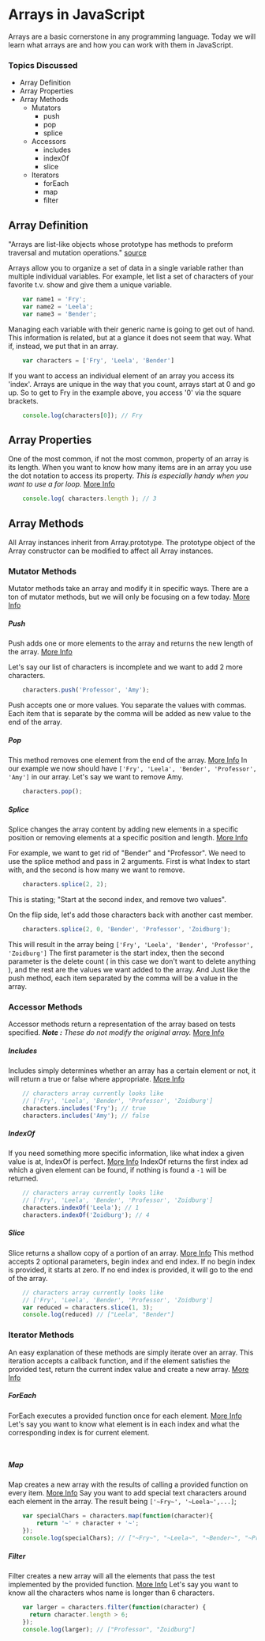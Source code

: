 # Arrays in JavaScript

Arrays are a basic cornerstone in any programming language. Today we will learn what arrays are and how you can work with them in JavaScript.

### Topics Discussed
* Array Definition
* Array Properties
* Array Methods
	- Mutators
		+ push
		+ pop
		+ splice
	- Accessors
		+ includes
		+ indexOf
		+ slice
	- Iterators
		+ forEach
		+ map
		+ filter

## Array Definition

"Arrays are list-like objects whose prototype has methods to preform traversal and mutation operations." [source](https://developer.mozilla.org/en-US/docs/Web/JavaScript/Reference/Global_Objects/Array#Description)

Arrays allow you to organize a set of data in a single variable rather than multiple individual variables. For example, let list a set of characters of your favorite t.v. show and give them a unique variable.

```javascript
	var name1 = 'Fry';
	var name2 = 'Leela';
	var name3 = 'Bender';
```

Managing each variable with their generic name is going to get out of hand. This information is related, but at a glance it does not seem that way. What if, instead, we put that in an array.

```javascript
	var characters = ['Fry', 'Leela', 'Bender']
```

If you want to access an individual element of an array you access its 'index'. Arrays are unique in the way that you count, arrays start at 0 and go up. So to get to Fry in the example above, you access '0' via the square brackets. 

```javascript
	console.log(characters[0]); // Fry
```

## Array Properties

One of the most common, if not the most common, property of an array is its length. When you want to know how many items are in an array you use the dot notation to access its property. _This is especially handy when you want to use a for loop._ [More Info](https://developer.mozilla.org/en-US/docs/Web/JavaScript/Reference/Global_Objects/Array#Properties_2)

```javascript
	console.log( characters.length ); // 3
```

## Array Methods

All Array instances inherit from Array.prototype. The prototype object of the Array constructor can be modified to affect all Array instances.

### Mutator Methods

Mutator methods take an array and modify it in specific ways. There are a ton of mutator methods, but we will only be focusing on a few today. [More Info](https://developer.mozilla.org/en-US/docs/Web/JavaScript/Reference/Global_Objects/Array#Mutator_methods)

##### Push

Push adds one or more elements to the array and returns the new length of the array. [More Info](https://developer.mozilla.org/en-US/docs/Web/JavaScript/Reference/Global_Objects/Array/push)

Let's say our list of characters is incomplete and we want to add 2 more characters. 
```javascript
	characters.push('Professor', 'Amy');
```

Push accepts one or more values. You separate the values with commas. Each item that is separate by the comma will be added as new value to the end of the array.

##### Pop

This method removes one element from the end of the array. [More Info](https://developer.mozilla.org/en-US/docs/Web/JavaScript/Reference/Global_Objects/Array/pop) In our example we now should have `['Fry', 'Leela', 'Bender', 'Professor', 'Amy']` in our array. Let's say we want to remove Amy.

```javascript
	characters.pop();
```

##### Splice

Splice changes the array content by adding new elements in a specific position or removing elements at a specific position and length. [More Info](https://developer.mozilla.org/en-US/docs/Web/JavaScript/Reference/Global_Objects/Array/splice)

For example, we want to get rid of "Bender" and "Professor". We need to use the splice method and pass in 2 arguments. First is what Index to start with, and the second is how many we want to remove.

```javascript
	characters.splice(2, 2);
```

This is stating; "Start at the second index, and remove two values".

On the flip side, let's add those characters back with another cast member.

```javascript
	characters.splice(2, 0, 'Bender', 'Professor', 'Zoidburg');
```

This will result in the array being `['Fry', 'Leela', 'Bender', 'Professor', 'Zoidburg']` The first parameter is the start index, then the second parameter is the delete count ( in this case we don't want to delete anything ), and the rest are the values we want added to the array. And Just like the push method, each item separated by the comma will be a value in the array.

### Accessor Methods

Accessor methods return a representation of the array based on tests specified. _**Note :** These do not modify the original array._ [More Info](https://developer.mozilla.org/en-US/docs/Web/JavaScript/Reference/Global_Objects/Array#Accessor_methods)

##### Includes

Includes simply determines whether an array has a certain element or not, it will return a true or false where appropriate. [More Info](https://developer.mozilla.org/en-US/docs/Web/JavaScript/Reference/Global_Objects/Array/includes)

```javascript
	// characters array currently looks like 
	// ['Fry', 'Leela', 'Bender', 'Professor', 'Zoidburg']
	characters.includes('Fry'); // true
	characters.includes('Amy'); // false
```

##### IndexOf

If you need something more specific information, like what index a given value is at, IndexOf is perfect. [More Info](https://developer.mozilla.org/en-US/docs/Web/JavaScript/Reference/Global_Objects/Array/indexOf) IndexOf returns the first index ad which a given element can be found, if nothing is found a `-1` will be returned.

```javascript
	// characters array currently looks like 
	// ['Fry', 'Leela', 'Bender', 'Professor', 'Zoidburg']
	characters.indexOf('Leela'); // 1
	characters.indexOf('Zoidburg'); // 4
```

##### Slice

Slice returns a shallow copy of a portion of an array. [More Info](https://developer.mozilla.org/en-US/docs/Web/JavaScript/Reference/Global_Objects/Array/slice) This method accepts 2 optional parameters, begin index and end index. If no begin index is provided, it starts at zero. If no end index is provided, it will go to the end of the array.

```javascript
	// characters array currently looks like 
	// ['Fry', 'Leela', 'Bender', 'Professor', 'Zoidburg']
	var reduced = characters.slice(1, 3);
	console.log(reduced) // ["Leela", "Bender"]
```

### Iterator Methods

An easy explanation of these methods are simply iterate over an array. This iteration accepts a callback function, and if the element satisfies the provided test, return the current index value and create a new array. [More Info](https://developer.mozilla.org/en-US/docs/Web/JavaScript/Reference/Global_Objects/Array#Iteration_methods)

##### ForEach

ForEach executes a provided function once for each element. [More Info](https://developer.mozilla.org/en-US/docs/Web/JavaScript/Reference/Global_Objects/Array/forEach) Let's say you want to know what element is in each index and what the corresponding index is for current element.

```javascript
	
```

##### Map

Map creates a new array with the results of calling a provided function on every item. [More Info](https://developer.mozilla.org/en-US/docs/Web/JavaScript/Reference/Global_Objects/Array/map) Say you want to add special text characters around each element in the array. The result being `['~Fry~', '~Leela~',...]`;

```javascript
	var specialChars = characters.map(function(character){
		return '~' + character + '~';
	});
	console.log(specialChars); // ["~Fry~", "~Leela~", "~Bender~", "~Professor~", "~Zoidburg~"]
```

##### Filter

Filter creates a new array will all the elements that pass the test implemented by the provided function. [More Info](https://developer.mozilla.org/en-US/docs/Web/JavaScript/Reference/Global_Objects/Array/filter) Let's say you want to know all the characters whos name is longer than 6 characters. 

```javascript
	var larger = characters.filter(function(character) {
	  return character.length > 6;
	});
	console.log(larger); // ["Professor", "Zoidburg"]
```

